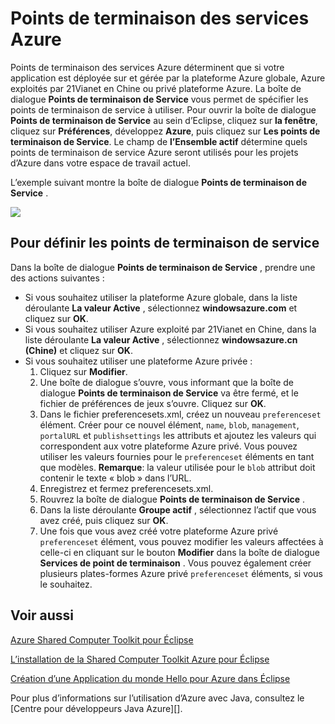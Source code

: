 <properties
    pageTitle="Points de terminaison des services Azure"
    description="Décrit les paramètres de point de terminaison de Service Azure dans le Shared Computer Toolkit Azure pour Eclipse."
    services=""
    documentationCenter="java"
    authors="rmcmurray"
    manager="wpickett"
    editor=""/>

<tags
    ms.service="multiple"
    ms.workload="na"
    ms.tgt_pltfrm="multiple"
    ms.devlang="Java"
    ms.topic="article"
    ms.date="08/11/2016" 
    ms.author="robmcm"/>

<!-- Legacy MSDN URL = https://msdn.microsoft.com/library/azure/dn268600.aspx -->

# <a name="azure-service-endpoints"></a>Points de terminaison des services Azure #

Points de terminaison des services Azure déterminent que si votre application est déployée sur et gérée par la plateforme Azure globale, Azure exploités par 21Vianet en Chine ou privé plateforme Azure. La boîte de dialogue **Points de terminaison de Service** vous permet de spécifier les points de terminaison de service à utiliser. Pour ouvrir la boîte de dialogue **Points de terminaison de Service** au sein d’Eclipse, cliquez sur **la fenêtre**, cliquez sur **Préférences**, développez **Azure**, puis cliquez sur **Les points de terminaison de Service**. Le champ de **l’Ensemble actif** détermine quels points de terminaison de service Azure seront utilisés pour les projets d’Azure dans votre espace de travail actuel.

L’exemple suivant montre la boîte de dialogue **Points de terminaison de Service** .

![][ic719493]

## <a name="to-set-the-service-endpoints"></a>Pour définir les points de terminaison de service ##

Dans la boîte de dialogue **Points de terminaison de Service** , prendre une des actions suivantes :

* Si vous souhaitez utiliser la plateforme Azure globale, dans la liste déroulante **La valeur Active** , sélectionnez **windowsazure.com** et cliquez sur **OK**.
* Si vous souhaitez utiliser Azure exploité par 21Vianet en Chine, dans la liste déroulante **La valeur Active** , sélectionnez **windowsazure.cn (Chine)** et cliquez sur **OK**.
* Si vous souhaitez utiliser une plateforme Azure privée :
    1. Cliquez sur **Modifier**.
    2. Une boîte de dialogue s’ouvre, vous informant que la boîte de dialogue **Points de terminaison de Service** va être fermé, et le fichier de préférences de jeux s’ouvre. Cliquez sur **OK**.
    3. Dans le fichier preferencesets.xml, créez un nouveau `preferenceset` élément. Créer pour ce nouvel élément, `name`, `blob`, `management`, `portalURL` et `publishsettings` les attributs et ajoutez les valeurs qui correspondent aux votre plateforme Azure privé. Vous pouvez utiliser les valeurs fournies pour le `preferenceset` éléments en tant que modèles. **Remarque**: la valeur utilisée pour le `blob` attribut doit contenir le texte « blob » dans l’URL.
    4. Enregistrez et fermez preferencesets.xml.
    5. Rouvrez la boîte de dialogue **Points de terminaison de Service** .
    6. Dans la liste déroulante **Groupe actif** , sélectionnez l’actif que vous avez créé, puis cliquez sur **OK**.
    7. Une fois que vous avez créé votre plateforme Azure privé `preferenceset` élément, vous pouvez modifier les valeurs affectées à celle-ci en cliquant sur le bouton **Modifier** dans la boîte de dialogue **Services de point de terminaison** . Vous pouvez également créer plusieurs plates-formes Azure privé `preferenceset` éléments, si vous le souhaitez.

## <a name="see-also"></a>Voir aussi ##

[Azure Shared Computer Toolkit pour Éclipse][]

[L’installation de la Shared Computer Toolkit Azure pour Éclipse][] 

[Création d’une Application du monde Hello pour Azure dans Éclipse][]

Pour plus d’informations sur l’utilisation d’Azure avec Java, consultez le [Centre pour développeurs Java Azure][].

<!-- URL List -->

[Centre de développement Java Azure]: http://go.microsoft.com/fwlink/?LinkID=699547
[Azure Shared Computer Toolkit pour Éclipse]: http://go.microsoft.com/fwlink/?LinkID=699529
[Création d’une Application du monde Hello pour Azure dans Éclipse]: http://go.microsoft.com/fwlink/?LinkID=699533
[L’installation de la Shared Computer Toolkit Azure pour Éclipse]: http://go.microsoft.com/fwlink/?LinkId=699546

<!-- IMG List -->

[ic719493]: ./media/azure-toolkit-for-eclipse-azure-service-endpoints/ic719493.png
